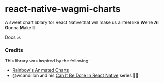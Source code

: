 # react-native-wagmi-charts

A sweet chart library for React Native that will make us all feel like **W**e're **A**ll **G**onna **M**ake **I**t

Docs 🔜

<!-- date options: https://developer.mozilla.org/en-US/docs/Web/JavaScript/Reference/Global_Objects/Intl/DateTimeFormat/DateTimeFormat -->


### Credits

This library was inspired by the following:

- [Rainbow's Animated Charts](https://github.com/rainbow-me/react-native-animated-charts)
- @wcandillon and his [Can It Be Done In React Native](www.youtube.com/wcandillon) series 💪😍  
